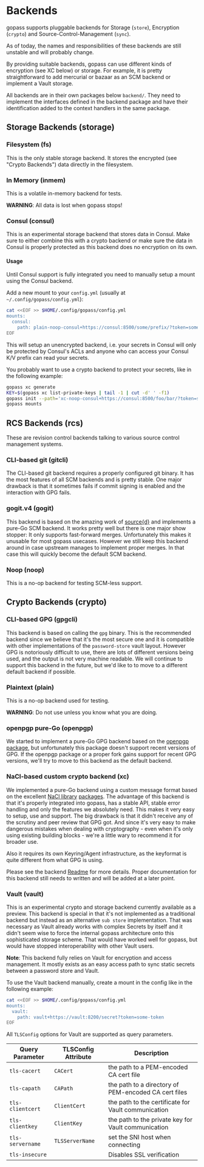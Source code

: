 # Backends

gopass supports pluggable backends for Storage (`store`), Encryption (`crypto`) and Source-Control-Management (`sync`).

As of today, the names and responsibilities of these backends are still unstable and will probably change.

By providing suitable backends, gopass can use different kinds of encryption (see XC below) or storage.
For example, it is pretty straightforward to add mercurial or bazaar as an SCM backend or
implement a Vault storage.

All backends are in their own packages below `backend/`. They need to implement the
interfaces defined in the backend package and have their identification added to
the context handlers in the same package.

## Storage Backends (storage)

### Filesystem (fs)

This is the only stable storage backend. It stores the encrypted (see "Crypto Backends") data directly in the filesystem.

### In Memory (inmem)

This is a volatile in-memory backend for tests.

**WARNING**: All data is lost when gopass stops!

### Consul (consul)

This is an experimental storage backend that stores data in Consul.
Make sure to either combine this with a crypto backend or make sure
the data in Consul is properly protected as this backend does no
encryption on its own.

#### Usage

Until Consul support is fully integrated you need to manually setup a mount
using the Consul backend.

Add a new mount to your `config.yml` (usually at `~/.config/gopass/config.yml`):

```bash
cat <<EOF >> $HOME/.config/gopass/config.yml
mounts:
  consul:
    path: plain-noop-consul+https://consul:8500/some/prefix/?token=some-token&datacenter=your-dc
EOF
```

This will setup an unencrypted backend, i.e. your secrets in Consul will only be 
protected by Consul's ACLs and anyone who can access your Consul K/V prefix
can read your secrets.

You probably want to use a crypto backend to protect your secrets, like in the
following example:

```bash
gopass xc generate
KEY=$(gopass xc list-private-keys | tail -1 | cut -d' ' -f1)
gopass init --path='xc-noop-consul+https://consul:8500/foo/bar/?token=some-token&datacenter=you-dc' --store=consul --crypto=xc --sync=noop $KEY
gopass mounts
```

## RCS Backends (rcs)

These are revision control backends talking to various source control
management systems.

### CLI-based git (gitcli)

The CLI-based git backend requires a properly configured git binary. It has the
most features of all SCM backends and is pretty stable. One major drawback is that
it sometimes fails if commit signing is enabled and the interaction with GPG
fails.

### gogit.v4 (gogit)

This backend is based on the amazing work of [source{d}](https://sourced.tech/)
and implements a pure-Go SCM backend. It works pretty well but there is one major
show stopper: It only supports fast-forward merges. Unfortunately this makes
it unusable for most gopass usecases. However we still keep this backend around
in case upstream manages to implement proper merges. In that case this will
quickly become the default SCM backend.

### Noop (noop)

This is a no-op backend for testing SCM-less support.

## Crypto Backends (crypto)

### CLI-based GPG (gpgcli)

This backend is based on calling the `gpg` binary. This is the recommended backend
since we believe that it's the most secure one and it is compatible with
other implementations of the `password-store` vault layout. However GPG is notoriously
difficult to use, there are lots of different versions being used, and the
output is not very machine readable. We will continue to support this backend
in the future, but we'd like to to move to a different default backend if possible.

### Plaintext (plain)

This is a no-op backend used for testing.

**WARNING**: Do not use unless you know what you are doing.

### openpgp pure-Go (openpgp)

We started to implement a pure-Go GPG backend based on the [openpgp package](https://godoc.org/golang.org/x/crypto/openpgp),
but unfortunately this package doesn't support recent versions of GPG.
If the openpgp package or a proper fork gains support for recent GPG versions,
we'll try to move to this backend as the default backend.

### NaCl-based custom crypto backend (xc)

We implemented a pure-Go backend using a custom message format based on the excellent
[NaCl library](https://nacl.cr.yp.to/) [packages](https://godoc.org/golang.org/x/crypto/nacl).
The advantage of this backend is that it's properly integrated into gopass, has a stable API,
stable error handling and only the features we absolutely need. This makes it
very easy to setup, use and support. The big drawback is that it didn't receive
any of the scrutiny and peer review that GPG got. And since it's very easy to
make dangerous mistakes when dealing with cryptography - even when it's only
using existing building blocks - we're a little wary to recommend it for broader use.

Also it requires its own Keyring/Agent infrastructure, as the keyformat is quite
different from what GPG is using.

Please see the backend [Readme](https://github.com/gopasspw/gopass/blob/master/pkg/backend/crypto/xc/README.md) for more details. Proper documentation for this
backend still needs to written and will be added at a later point.

### Vault (vault)

This is an experimental crypto and storage backend currently available as a
preview. This backend is special in that it's not implemented as a traditional
backend but instead as an alternative `sub store` implementation. That was
necessary as Vault already works with complex Secrets by itself and it didn't
seem wise to force the internal gopass architecture onto this sophisticated
storage scheme. That would have worked well for gopass, but would have stopped
interoperability with other Vault users.

**Note**: This backend fully relies on Vault for encryption and access
management. It mostly exists as an easy access path to sync static secrets
between a password store and Vault.

To use the Vault backend manually, create a mount in the config like in the
following example:

```bash
cat <<EOF >> $HOME/.config/gopass/config.yml
mounts:
  vault:
    path: vault+https://vault:8200/secret?token=some-token
EOF
```

All `TLSConfig` options for Vault are supported as query parameters.

| **Query Parameter** | **TLSConfig Attribute** | Description |
| ------------------- | ----------------------- | ----------- |
| `tls-cacert` | `CACert` | the path to a PEM-encoded CA cert file |
| `tls-capath` | `CAPath` | the path to a directory of PEM-encoded CA cert files |
| `tls-clientcert` | `ClientCert` | the path to the certificate for Vault communication |
| `tls-clientkey` | `ClientKey` | the path to the private key for Vault communication |
| `tls-servername` | `TLSServerName` | set the SNI host when connecting |
| `tls-insecure` | | Disables SSL verification |
